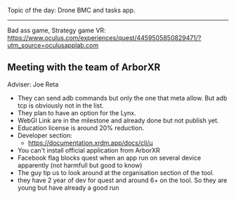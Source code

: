  Topic of the day: Drone BMC and tasks app.




















-----------
Bad ass game, Strategy game VR:
https://www.oculus.com/experiences/quest/4459505850829471/?utm_source=oculusapplab.com



## Meeting with the team of ArborXR

Adviser: Joe Reta

- They can send adb commands but only the one that meta allow. But adb tcp is obviously not in the list. 
- They plan to have an option for the Lynx.  
- WebGl Link are in the milestone and already done but not publish yet.  
- Education license is around 20% reduction.
- Developer section:
  - https://documentation.xrdm.app/docs/cli/µ
- You can't install official application from ArborXR
- Facebook flag blocks  quest when an app run on several device apparently (not harmfull but good to know)
- The guy tip us to look around at the organisation section of the tool.
- they have 2 year of dev for quest and around 6+ on the tool. So they are young but have already a good run
